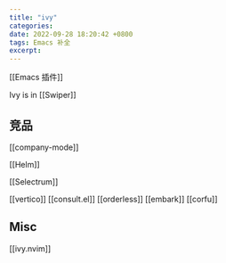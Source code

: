```yaml
---
title: "ivy"
categories: 
date: 2022-09-28 18:20:42 +0800
tags: Emacs 补全
excerpt: 
---
```



[[Emacs 插件]]

Ivy is in [[Swiper]]

## 竞品

[[company-mode]]

[[Helm]]

[[Selectrum]]

[[vertico]]
[[consult.el]]
[[orderless]]
[[embark]]
[[corfu]]


## Misc

[[ivy.nvim]]


